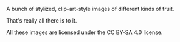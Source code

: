 A bunch of stylized, clip-art-style images of different kinds of
fruit.

That's really all there is to it.

All these images are licensed under the CC BY-SA 4.0 license.
